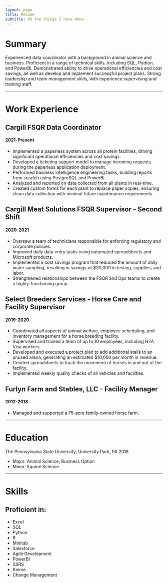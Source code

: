 ```yaml
---
layout: page
title: Resume
subtitle: Oh the things I have done
---
```

# Summary

Experienced data coordinator with a background in animal science and business. Proficient in a range of technical skills, including SQL, Python, and PowerBI. Demonstrated ability to drive operational efficiencies and cost savings, as well as develop and implement successful project plans. Strong leadership and team management skills, with experience supervising and training staff.

---

# Work Experience

## Cargill FSQR Data Coordinator
#### 2021-Present

- Implemented a paperless system across all protein facilities, driving significant operational efficiencies and cost savings.
- Developed a ticketing support model to manage incoming requests during the paperless application deployment.
- Performed business intelligence engineering tasks, building reports from scratch using PostgreSQL and PowerBi.
- Analyzed and reported on data collected from all plants in real-time.
- Created custom forms for each plant to replace paper copies, ensuring clean data collection with minimal future maintenance requirements.

## Cargill Meat Solutions FSQR Supervisor - Second Shift
#### 2020-2021

- Oversaw a team of technicians responsible for enforcing regulatory and corporate policies.
- Improved daily data entry tasks using automated spreadsheets and Microsoft products.
- Implemented a cost savings program that reduced the amount of daily water sampling, resulting in savings of $30,000 in testing, supplies, and labor.
- Strengthened relationships between the FSQR and Ops teams to create a highly-functioning group.

## Select Breeders Services - Horse Care and Facility Supervisor
#### 2019-2020

- Coordinated all aspects of animal welfare, employee scheduling, and inventory management for a horse breeding facility.
- Supervised and trained a team of up to 10 employees, including H2A Visa workers.
- Developed and executed a project plan to add additional stalls to an unused arena, generating an estimated $10,000 per month in revenue.
- Created spreadsheets to track the movement of horses in and out of the facility.
- Implemented weekly quality checks of all vehicles and facilities.

## Furlyn Farm and Stables, LLC - Facility Manager
#### 2012-2018

- Managed and supported a 75-acre family-owned horse farm.

---

# Education

The Pennsylvania State University, University Park, PA
2018

- Major: Animal Science, Business Option
- Minor: Equine Science

---

# Skills

## Proficient in:
- Excel
- SQL
- Python
- R
- Minitab
- Salesforce
- Agile Development
- PowerBI
- SSRS
- Knime
- Change Management

